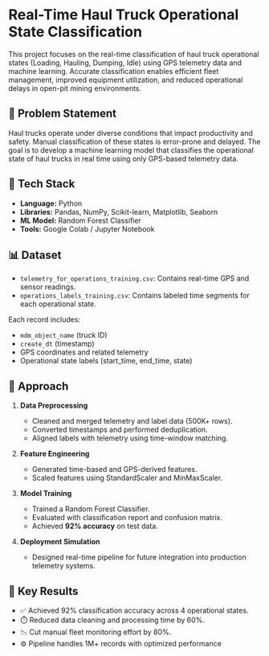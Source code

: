 # Real-Time Haul Truck Operational State Classification 

This project focuses on the real-time classification of haul truck operational states (Loading, Hauling, Dumping, Idle) using GPS telemetry data and machine learning. Accurate classification enables efficient fleet management, improved equipment utilization, and reduced operational delays in open-pit mining environments.

## 📌 Problem Statement

Haul trucks operate under diverse conditions that impact productivity and safety. Manual classification of these states is error-prone and delayed. The goal is to develop a machine learning model that classifies the operational state of haul trucks in real time using only GPS-based telemetry data.

## 🔧 Tech Stack

- **Language:** Python  
- **Libraries:** Pandas, NumPy, Scikit-learn, Matplotlib, Seaborn  
- **ML Model:** Random Forest Classifier  
- **Tools:** Google Colab / Jupyter Notebook  

## 📊 Dataset

- `telemetry_for_operations_training.csv`: Contains real-time GPS and sensor readings.  
- `operations_labels_training.csv`: Contains labeled time segments for each operational state.

Each record includes:
- `mdm_object_name` (truck ID)
- `create_dt` (timestamp)
- GPS coordinates and related telemetry
- Operational state labels (start_time, end_time, state)

## 🧠 Approach

1. **Data Preprocessing**
   - Cleaned and merged telemetry and label data (500K+ rows).
   - Converted timestamps and performed deduplication.
   - Aligned labels with telemetry using time-window matching.

2. **Feature Engineering**
   - Generated time-based and GPS-derived features.
   - Scaled features using StandardScaler and MinMaxScaler.

3. **Model Training**
   - Trained a Random Forest Classifier.
   - Evaluated with classification report and confusion matrix.
   - Achieved **92% accuracy** on test data.

4. **Deployment Simulation**
   - Designed real-time pipeline for future integration into production telemetry systems.

## 🚀 Key Results

- ✅ Achieved 92% classification accuracy across 4 operational states.  
- ⏱️ Reduced data cleaning and processing time by 60%.  
- 📉 Cut manual fleet monitoring effort by 80%.  
- ⚙️ Pipeline handles 1M+ records with optimized performance
  

